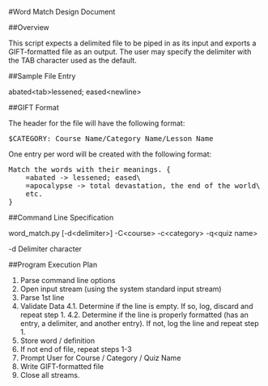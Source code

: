#Word Match Design Document

##Overview

This script expects a delimited file to be piped in as its input and
exports a GIFT-formatted file as an output. The user may specify the
delimiter with the TAB character used as the default.

##Sample File Entry

abated\<tab\>lessened; eased\<newline\>


##GIFT Format

The header for the file will have the following format:

<pre>$CATEGORY: Course Name/Category Name/Lesson Name</pre>

One entry per word will be created with the following format:

<pre>Match the words with their meanings. {
	=abated -> lessened; eased\<newline\>
	=apocalypse -> total devastation, the end of the world\<newline\>
	etc.
}</pre>

##Command Line Specification

word_match.py [-d\<delimiter\>] -C\<course\> -c\<category\> -q\<quiz name\>

-d     Delimiter character

##Program Execution Plan

1. Parse command line options
2. Open input stream (using the system standard input stream)
3. Parse 1st line
4. Validate Data 
	4.1. Determine if the line is empty. If so, log, discard and
		 repeat step 1.
	4.2. Determine if the line is properly formatted (has an entry, a
		 delimiter, and another entry). If not, log the line and 
		 repeat step 1.
5. Store word / definition 
6. If not end of file, repeat steps 1-3
7. Prompt User for Course / Category / Quiz Name
8. Write GIFT-formatted file
9. Close all streams.

